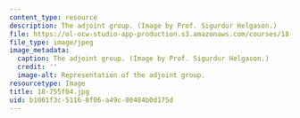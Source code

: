 ```yaml
---
content_type: resource
description: The adjoint group. (Image by Prof. Sigurdur Helgason.)
file: https://ol-ocw-studio-app-production.s3.amazonaws.com/courses/18-755-introduction-to-lie-groups-fall-2004/b1061f3c51168f06a49c00484b0d175d_18-755f04.jpg
file_type: image/jpeg
image_metadata:
  caption: The adjoint group. (Image by Prof. Sigurdur Helgason.)
  credit: ''
  image-alt: Representation of the adjoint group.
resourcetype: Image
title: 18-755f04.jpg
uid: b1061f3c-5116-8f06-a49c-00484b0d175d
---
```

